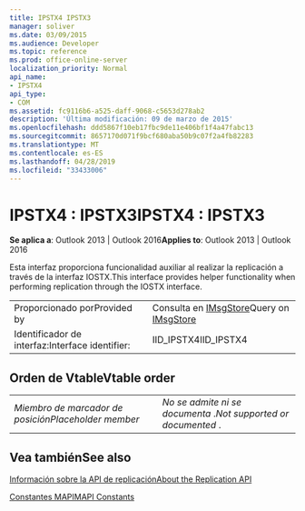 ```yaml
---
title: IPSTX4 IPSTX3
manager: soliver
ms.date: 03/09/2015
ms.audience: Developer
ms.topic: reference
ms.prod: office-online-server
localization_priority: Normal
api_name:
- IPSTX4
api_type:
- COM
ms.assetid: fc9116b6-a525-daff-9068-c5653d278ab2
description: 'Última modificación: 09 de marzo de 2015'
ms.openlocfilehash: ddd5867f10eb17fbc9de11e406bf1f4a47fabc13
ms.sourcegitcommit: 8657170d071f9bcf680aba50b9c07f2a4fb82283
ms.translationtype: MT
ms.contentlocale: es-ES
ms.lasthandoff: 04/28/2019
ms.locfileid: "33433006"
---
```

# <a name="ipstx4--ipstx3"></a><span data-ttu-id="4d165-103">IPSTX4 : IPSTX3</span><span class="sxs-lookup"><span data-stu-id="4d165-103">IPSTX4 : IPSTX3</span></span>

  
  
<span data-ttu-id="4d165-104">**Se aplica a**: Outlook 2013 | Outlook 2016</span><span class="sxs-lookup"><span data-stu-id="4d165-104">**Applies to**: Outlook 2013 | Outlook 2016</span></span> 
  
<span data-ttu-id="4d165-105">Esta interfaz proporciona funcionalidad auxiliar al realizar la replicación a través de la interfaz IOSTX.</span><span class="sxs-lookup"><span data-stu-id="4d165-105">This interface provides helper functionality when performing replication through the IOSTX interface.</span></span>
  
|||
|:-----|:-----|
|<span data-ttu-id="4d165-106">Proporcionado por</span><span class="sxs-lookup"><span data-stu-id="4d165-106">Provided by</span></span>  <br/> |<span data-ttu-id="4d165-107">Consulta en [IMsgStore](imsgstoreimapiprop.md)</span><span class="sxs-lookup"><span data-stu-id="4d165-107">Query on [IMsgStore](imsgstoreimapiprop.md)</span></span> <br/> |
|<span data-ttu-id="4d165-108">Identificador de interfaz:</span><span class="sxs-lookup"><span data-stu-id="4d165-108">Interface identifier:</span></span>  <br/> |<span data-ttu-id="4d165-109">IID_IPSTX4</span><span class="sxs-lookup"><span data-stu-id="4d165-109">IID_IPSTX4</span></span>  <br/> |
   
## <a name="vtable-order"></a><span data-ttu-id="4d165-110">Orden de Vtable</span><span class="sxs-lookup"><span data-stu-id="4d165-110">Vtable order</span></span>

|||
|:-----|:-----|
| <span data-ttu-id="4d165-111">*Miembro de marcador de posición*</span><span class="sxs-lookup"><span data-stu-id="4d165-111">*Placeholder member*</span></span>  <br/> | <span data-ttu-id="4d165-112">*No se admite ni se documenta*  .</span><span class="sxs-lookup"><span data-stu-id="4d165-112">*Not supported or documented*  .</span></span>  <br/> |
   
## <a name="see-also"></a><span data-ttu-id="4d165-113">Vea también</span><span class="sxs-lookup"><span data-stu-id="4d165-113">See also</span></span>



[<span data-ttu-id="4d165-114">Información sobre la API de replicación</span><span class="sxs-lookup"><span data-stu-id="4d165-114">About the Replication API</span></span>](about-the-replication-api.md)
  
[<span data-ttu-id="4d165-115">Constantes MAPI</span><span class="sxs-lookup"><span data-stu-id="4d165-115">MAPI Constants</span></span>](mapi-constants.md)

